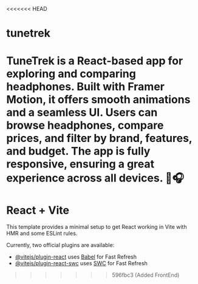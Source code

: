 <<<<<<< HEAD
# tunetrek
TuneTrek is a React-based app for exploring and comparing headphones. Built with Framer Motion, it offers smooth animations and a seamless UI. Users can browse headphones, compare prices, and filter by brand, features, and budget. The app is fully responsive, ensuring a great experience across all devices. 🚀🎧
=======
# React + Vite

This template provides a minimal setup to get React working in Vite with HMR and some ESLint rules.

Currently, two official plugins are available:

- [@vitejs/plugin-react](https://github.com/vitejs/vite-plugin-react/blob/main/packages/plugin-react/README.md) uses [Babel](https://babeljs.io/) for Fast Refresh
- [@vitejs/plugin-react-swc](https://github.com/vitejs/vite-plugin-react-swc) uses [SWC](https://swc.rs/) for Fast Refresh
>>>>>>> 596fbc3 (Added FrontEnd)
